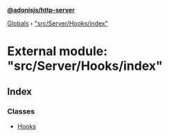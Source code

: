 **[@adonisjs/http-server](../README.md)**

[Globals](../README.md) › [&quot;src/Server/Hooks/index&quot;](_src_server_hooks_index_.md)

# External module: "src/Server/Hooks/index"

## Index

### Classes

* [Hooks](../classes/_src_server_hooks_index_.hooks.md)